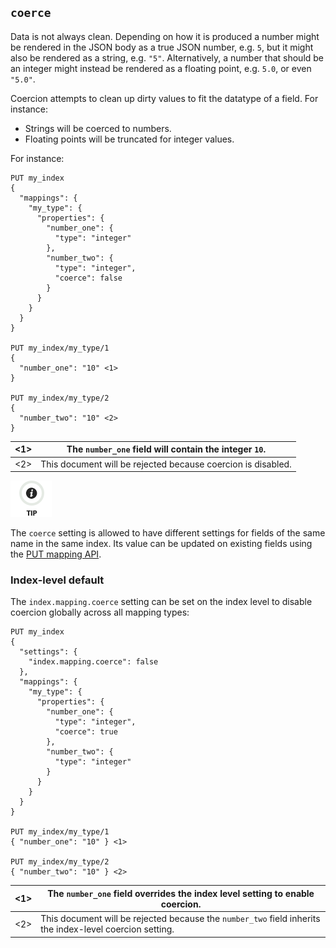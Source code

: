 ## `coerce`

Data is not always clean. Depending on how it is produced a number might be rendered in the JSON body as a true JSON number, e.g. `5`, but it might also be rendered as a string, e.g. `"5"`. Alternatively, a number that should be an integer might instead be rendered as a floating point, e.g. `5.0`, or even `"5.0"`.

Coercion attempts to clean up dirty values to fit the datatype of a field. For instance:

  * Strings will be coerced to numbers. 
  * Floating points will be truncated for integer values. 



For instance:
    
    
    PUT my_index
    {
      "mappings": {
        "my_type": {
          "properties": {
            "number_one": {
              "type": "integer"
            },
            "number_two": {
              "type": "integer",
              "coerce": false
            }
          }
        }
      }
    }
    
    PUT my_index/my_type/1
    {
      "number_one": "10" <1>
    }
    
    PUT my_index/my_type/2
    {
      "number_two": "10" <2>
    }

<1>| The `number_one` field will contain the integer `10`.     
---|---  
<2>| This document will be rejected because coercion is disabled.   
  
![Tip](images/icons/tip.png)

The `coerce` setting is allowed to have different settings for fields of the same name in the same index. Its value can be updated on existing fields using the [PUT mapping API](indices-put-mapping.html).

### Index-level default

The `index.mapping.coerce` setting can be set on the index level to disable coercion globally across all mapping types:
    
    
    PUT my_index
    {
      "settings": {
        "index.mapping.coerce": false
      },
      "mappings": {
        "my_type": {
          "properties": {
            "number_one": {
              "type": "integer",
              "coerce": true
            },
            "number_two": {
              "type": "integer"
            }
          }
        }
      }
    }
    
    PUT my_index/my_type/1
    { "number_one": "10" } <1>
    
    PUT my_index/my_type/2
    { "number_two": "10" } <2>

<1>| The `number_one` field overrides the index level setting to enable coercion.     
---|---    
<2>| This document will be rejected because the `number_two` field inherits the index-level coercion setting. 
